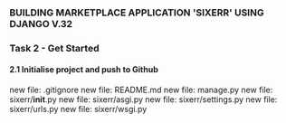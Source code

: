 ### BUILDING MARKETPLACE APPLICATION 'SIXERR' USING DJANGO V.32


### Task 2 - Get Started

#### 2.1 Initialise project and push to Github

new file:   .gitignore
new file:   README.md
new file:   manage.py
new file:   sixerr/__init__.py
new file:   sixerr/asgi.py
new file:   sixerr/settings.py
new file:   sixerr/urls.py
new file:   sixerr/wsgi.py
